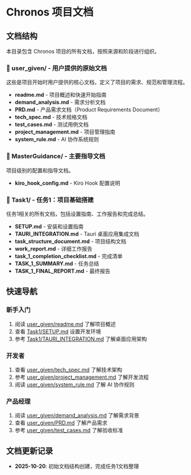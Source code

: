 # Chronos 项目文档

## 文档结构

本目录包含 Chronos 项目的所有文档，按照来源和阶段进行组织。

### 📁 user_given/ - 用户提供的原始文档

这些是项目开始时用户提供的核心文档，定义了项目的需求、规范和管理流程。

- **readme.md** - 项目概述和快速开始指南
- **demand_analysis.md** - 需求分析文档
- **PRD.md** - 产品需求文档（Product Requirements Document）
- **tech_spec.md** - 技术规格文档
- **test_cases.md** - 测试用例文档
- **project_management.md** - 项目管理指南
- **system_rule.md** - AI 协作系统规则

### 📁 MasterGuidance/ - 主要指导文档

项目级别的配置和指导文档。

- **kiro_hook_config.md** - Kiro Hook 配置说明

### 📁 Task1/ - 任务1：项目基础搭建

任务1相关的所有文档，包括设置指南、工作报告和完成总结。

- **SETUP.md** - 安装和设置指南
- **TAURI_INTEGRATION.md** - Tauri 桌面应用集成文档
- **task_structure_document.md** - 项目结构文档
- **work_report.md** - 详细工作报告
- **task_1_completion_checklist.md** - 完成清单
- **TASK_1_SUMMARY.md** - 任务总结
- **TASK_1_FINAL_REPORT.md** - 最终报告

## 快速导航

### 新手入门
1. 阅读 [user_given/readme.md](user_given/readme.md) 了解项目概述
2. 查看 [Task1/SETUP.md](Task1/SETUP.md) 设置开发环境
3. 参考 [Task1/TAURI_INTEGRATION.md](Task1/TAURI_INTEGRATION.md) 了解桌面应用架构

### 开发者
1. 查看 [user_given/tech_spec.md](user_given/tech_spec.md) 了解技术架构
2. 参考 [user_given/project_management.md](user_given/project_management.md) 了解开发流程
3. 阅读 [user_given/system_rule.md](user_given/system_rule.md) 了解 AI 协作规则

### 产品经理
1. 阅读 [user_given/demand_analysis.md](user_given/demand_analysis.md) 了解需求背景
2. 查看 [user_given/PRD.md](user_given/PRD.md) 了解产品需求
3. 参考 [user_given/test_cases.md](user_given/test_cases.md) 了解验收标准

## 文档更新记录

- **2025-10-20**: 初始文档结构创建，完成任务1文档整理
